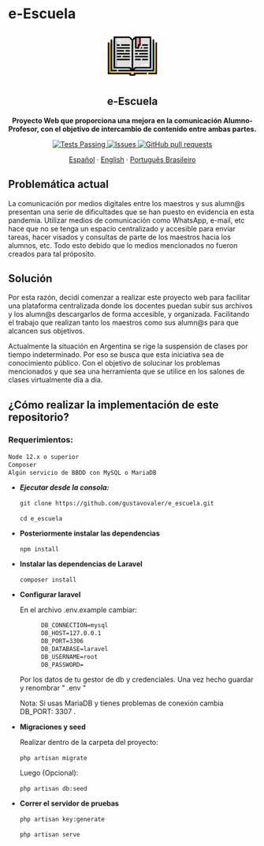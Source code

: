 # e-Escuela

<p align="center">
 <img width="100px" src="https://github.com/Gustavovaler/e_Escuela/blob/master/resources/readme/libro.svg" align="center" alt="e-Escuela" />
 <h2 align="center">e-Escuela</h2>
 <p align="center"><b>Proyecto Web que proporciona una mejora en la comunicación Alumno-Profesor, con el objetivo de intercambio de contenido entre ambas partes.</b></p>

</p>
  <p align="center">
    <a href="https://github.com/Gustavovaler/e_Escuela/actions/new">
      <img alt="Tests Passing" src="https://github.com/anuraghazra/github-readme-stats/workflows/Test/badge.svg" />
    </a>
        <a href="https://github.com/Gustavovaler/e_Escuela/issues">
      <img alt="Issues" src="https://img.shields.io/github/issues/Gustavovaler/e_Escuela?color=0088ff" />
    </a>
    <a href="https://github.com/Gustavovaler/e_Escuela/pulls">
      <img alt="GitHub pull requests" src="https://img.shields.io/github/issues-pr/Gustavovaler/e_Escuela?color=0088ff" />
    </a>
    <br />
    <p align="center">
    <a href="https://github.com/Gustavovaler/e_Escuela/blob/master/README.md">Español</a>
    ·
    <a href="https://github.com/Gustavovaler/e_Escuela/blob/master/resources/readme/English.md">English</a>
    ·
    <a href="https://github.com/Gustavovaler/e_Escuela/blob/master/resources/readme/Portugu%C3%AAs%20Brasileiro.md">Português Brasileiro</a>
  </p>
</p>

## Problemática actual

La comunicación por medios digitales entre los maestros y sus alumn@s presentan una serie de dificultades que se han puesto en evidencia en esta pandemia. Utilizar medios de comunicación como WhatsApp, e-mail, etc hace que no se tenga un espacio centralizado y accesible para enviar tareas, hacer visados y consultas de parte de los maestros hacia los alumnos, etc. Todo esto debido que lo medios mencionados no fueron creados para tal próposito.


## Solución

Por esta razón, decidí comenzar a realizar este proyecto web para facilitar una plataforma centralizada donde los docentes puedan 
subir sus archivos y los alumn@s descargarlos de forma accesible, y organizada. Facilitando el trabajo que realizan tanto los maestros como sus alumn@s para que alcancen sus objetivos. 

Actualmente la situación en Argentina se rige la suspensión de clases por tiempo indeterminado. 
Por eso se busca que esta iniciativa sea de conocimiento público. Con el objetivo de solucinar los problemas mencionados y que sea una herramienta que se utilice en los salones de clases virtualmente día a día. 


## ¿Cómo realizar la implementación de este repositorio?

### Requerimientos:

    Node 12.x o superior
    Composer
    Algún servicio de BBDD con MySQL o MariaDB

* ***Ejecutar desde la consola:***

    ``` git clone https://github.com/gustavovaler/e_escuela.git ```

    ``` cd e_escuela ```

* **Posteriormente instalar las dependencias**
 
    ``` npm install ``` 

* **Instalar las dependencias de Laravel**

    ``` composer install ```

* **Configurar laravel**

     En el archivo .env.example  cambiar:
        
            DB_CONNECTION=mysql
            DB_HOST=127.0.0.1
            DB_PORT=3306
            DB_DATABASE=laravel
            DB_USERNAME=root
            DB_PASSWORD=
        
    Por los datos de tu gestor de db y credenciales.
    Una vez hecho guardar y renombrar  " .env "

    Nota: Si usas MariaDB y tienes problemas de conexión cambia DB_PORT: 3307 .

* **Migraciones y seed**

    Realizar dentro de la carpeta del proyecto:

    ``` php artisan migrate ```

    Luego (Opcional):

    ``` php artisan db:seed ```

* **Correr el servidor de pruebas**

    ``` php artisan key:generate ```

    ``` php artisan serve ```
